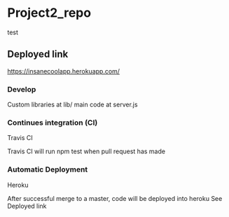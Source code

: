# Project2_repo

test

## Deployed link 
https://insanecoolapp.herokuapp.com/

### Develop

Custom libraries at lib/
main code at server.js


### Continues integration (CI) 
Travis CI

Travis CI will run npm test when pull request has made

### Automatic Deployment
Heroku

After successful merge to a master, code will be deployed into heroku See Deployed link
